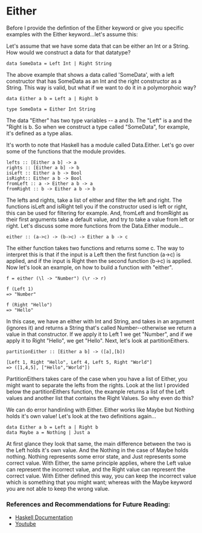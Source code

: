 # Either

Before I provide the defintion of the Either keyword or give you specific examples with the Either keyword...let's assume this:

Let's assume that we have some data that can be either an Int or a String. How would we construct a data for that datatype? 

```
data SomeData = Left Int | Right String
```

The above example that shows a data called 'SomeData', with a left constructor that has SomeData as an Int and the right constructor as a String. This way is valid, but what if we want to do it in a polymorphoic way?

```
data Either a b = Left a | Right b

type SomeData = Either Int String 
```

The data "Either"  has two type variables -- a and b. The "Left" is a and the "Right is b. So when we construct a type called "SomeData", for example, it's defined as a type alias. 

It's worth to note that Haskell has a module called Data.Either. Let's go over some of the functions that the module provides. 

```
lefts :: [Either a b] -> a
rights :: [Either a b] -> b
isLeft :: Either a b -> Bool
isRight:: Either a b -> Bool 
fromLeft :: a -> Either a b -> a
fromRight :: b -> Either a b -> b
```
The lefts and rights, take a list of either and filter the left and right. The functions isLeft and isRight tell you if the constructor used is left or right, this can be used for filtering for example. And, fromLeft and fromRight as their first arguments take a default value, and try to take a value from left or right. Let's discuss some more functions from the Data.Either module...

```
either :: (a->c) -> (b->c) -> Either a b -> c
```
The either function takes two functions and returns some c. The way to interpret this is that if the input is a Left then the first function (a->c) is applied, and if the input is Right then the second function (b->c) is applied. Now let's look an example, on how to build a function with "either".

```
f = either (\l -> "Number") (\r -> r)

f (Left 1)
=> "Number"

f (Right "Hello")
=> "Hello"
```
In this case, we have an either with Int and String, and takes in an argument (ignores it) and returns a String that's called Number--otherwise we return a value in that constructor. If we apply it to Left 1 we get "Number", and if we apply it to Right "Hello", we get "Hello". Next, let's look at partitionEithers.

```
partitionEither :: [Either a b] -> ([a],[b])

[Left 1, Right "Hello", Left 4, Left 5, Right "World"]
=> ([1,4,5], ["Hello","World"])
```
PartitionEithers takes care of the case when you have a list of Either, you might want to separate the lefts from the rights. Look at the list I provided below the partitionEithers function, the example returns a list of the Left values and another list that contains the Right Values. So why even do this? 

We can do error handinling with Either. Either works like Maybe but Nothing holds it's own value! Let's look at the two definitions again...

```
data Either a b = Left a | Right b
data Maybe a = Nothing | Just a 
```
At first glance they look that same, the main difference between the two is the Left holds it's own value. And the Nothing in the case of Maybe holds nothing. Nothing represents some error state, and Just represents some correct value. With Either, the same principle applies, where the Left value can represent the incorrect value, and the Right value can represent the correct value. With Either defined this way, you can keep the incorrect value which is something that you might want; whereas with the Maybe keyword you are not able to keep the wrong value. 

### References and Recommendations for Future Reading:
- [Haskell Documentation](http://hackage.haskell.org/package/base-4.12.0.0/docs/Data-Either.html)
- [Youtube](https://www.youtube.com/watch?v=IgdZX5wav1Q&list=PLe7Ei6viL6jGp1Rfu0dil1JH1SHk9bgDV&index=22)